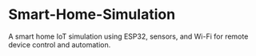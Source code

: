 # Smart-Home-Simulation
A smart home IoT simulation using ESP32, sensors, and Wi-Fi for remote device control and automation.
